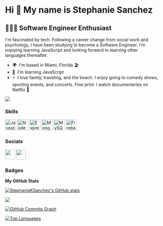 Hi 👋 My name is Stephanie Sanchez
==================================

👩🏽‍💻 Software Engineer Enthusiast
------------------------------------

I'm fascinated by tech. Following a career change from social work and psychology, I have been studying to become a Software Engineer. I'm enjoying learning JavaScript and looking forward to learning other languages thereafter.

* 🌍  I'm based in Miami, Florida 🏖
* 🧠  I'm learning JavaScript
* ⚡  I love family, traveling, and the beach. I enjoy going to comedy shows, sporting events, and concerts. Fine print: I watch documentaries on Netflix 🙈

<a href="https://www.github.com/StephanieKSanchez" target="_blank" rel="noreferrer"><img
src="https://img.shields.io/github/followers/StephanieKSanchez?logo=github&style=for-the-badge&color=a855f7&labelColor=000000" /></a>

### Skills

<p align="left">
<a href="https://developer.mozilla.org/en-US/docs/Web/JavaScript" target="_blank" rel="noreferrer"><img src="https://raw.githubusercontent.com/danielcranney/readme-generator/main/public/icons/skills/javascript-colored.svg" width="36" height="36" alt="Javascript" /></a>
<a href="https://nodejs.org/en/" target="_blank" rel="noreferrer"><img src="https://raw.githubusercontent.com/danielcranney/readme-generator/main/public/icons/skills/nodejs-colored.svg" width="36" height="36" alt="NodeJS" /></a>
<a href="https://expressjs.com/" target="_blank" rel="noreferrer"><img src="https://raw.githubusercontent.com/danielcranney/readme-generator/main/public/icons/skills/express-colored-dark.svg" width="36" height="36" alt="Express" /></a>
<a href="https://www.mongodb.com/" target="_blank" rel="noreferrer"><img src="https://raw.githubusercontent.com/danielcranney/readme-generator/main/public/icons/skills/mongodb-colored.svg" width="36" height="36" alt="MongoDB" /></a>
<a href="https://www.mysql.com/" target="_blank" rel="noreferrer"><img src="https://raw.githubusercontent.com/danielcranney/readme-generator/main/public/icons/skills/mysql-colored.svg" width="36" height="36" alt="MySQL" /></a>
<a href="https://firebase.google.com/" target="_blank" rel="noreferrer"><img src="https://raw.githubusercontent.com/danielcranney/readme-generator/main/public/icons/skills/firebase-colored.svg" width="36" height="36" alt="Firebase" /></a>
</p>


### Socials

<p align="left"> <a href="https://www.github.com/StephanieKSanchez" target="_blank" rel="noreferrer"><img src="https://raw.githubusercontent.com/danielcranney/readme-generator/main/public/icons/socials/github-dark.svg" width="32" height="32" /></a> <a href="https://www.linkedin.com/in//stephanie-snchz/" target="_blank" rel="noreferrer"><img src="https://raw.githubusercontent.com/danielcranney/readme-generator/main/public/icons/socials/linkedin.svg" width="32" height="32" /></a></p>

### Badges

<b>My GitHub Stats</b>

<a href="http://www.github.com/StephanieKSanchez"><img src="https://github-readme-stats.vercel.app/api?username=StephanieKSanchez&show_icons=true&hide=&count_private=true&title_color=a855f7&text_color=ffffff&icon_color=a855f7&bg_color=000000&hide_border=true&show_icons=true" alt="StephanieKSanchez's GitHub stats" /></a>

<a href="http://www.github.com/StephanieKSanchez"><img src="https://github-readme-streak-stats.herokuapp.com/?user=StephanieKSanchez&stroke=ffffff&background=000000&ring=a855f7&fire=a855f7&currStreakNum=ffffff&currStreakLabel=a855f7&sideNums=ffffff&sideLabels=ffffff&dates=ffffff&hide_border=true" /></a>

<a href="http://www.github.com/StephanieKSanchez"><img src="https://activity-graph.herokuapp.com/graph?username=StephanieKSanchez&bg_color=000000&color=ffffff&line=a855f7&point=ffffff&area_color=000000&area=true&hide_border=true&custom_title=GitHub%20Commits%20Graph" alt="GitHub Commits Graph" /></a>

<a href="https://github.com/StephanieKSanchez" align="left"><img src="https://github-readme-stats.vercel.app/api/top-langs/?username=StephanieKSanchez&langs_count=10&title_color=a855f7&text_color=ffffff&icon_color=a855f7&bg_color=000000&hide_border=true&locale=en&custom_title=Top%20%Languages" alt="Top Languages" /></a>
